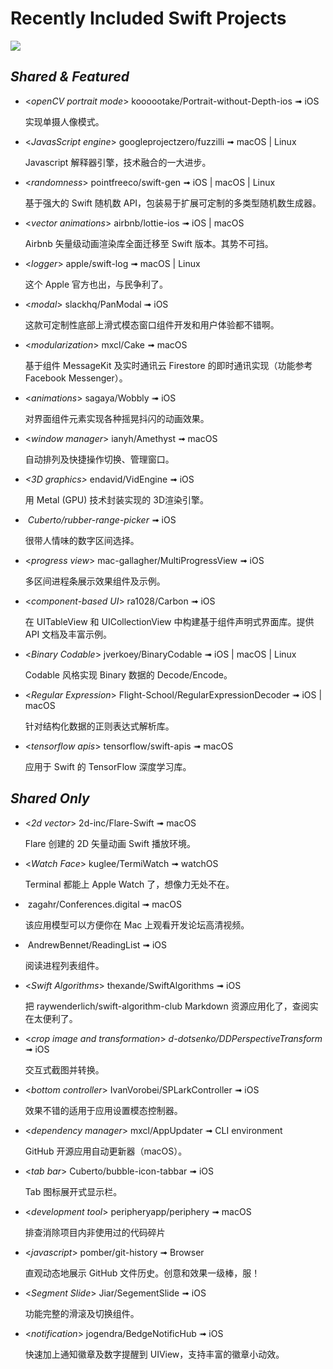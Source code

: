 # Recently Included Swift Projects

![](RecentlyIncludedSwiftProjects.png)

## *Shared & Featured*

- <*openCV portrait mode*> koooootake/Portrait-without-Depth-ios ➟ iOS 

	实现单摄人像模式。

- <*JavasScript engine*> googleprojectzero/fuzzilli ➟ macOS | Linux 

	Javascript 解释器引擎，技术融合的一大进步。

- <*randomness*> pointfreeco/swift-gen ➟ iOS  | macOS | Linux

	基于强大的 Swift 随机数 API，包装易于扩展可定制的多类型随机数生成器。

- <*vector animations*> airbnb/lottie-ios ➟ iOS | macOS 

	Airbnb 矢量级动画渲染库全面迁移至 Swift 版本。其势不可挡。

- <*logger*> apple/swift-log ➟ macOS  | Linux

	这个 Apple 官方也出，与民争利了。

- <*modal*> slackhq/PanModal ➟ iOS 

	这款可定制性底部上滑式模态窗口组件开发和用户体验都不错啊。

- <*modularization*> mxcl/Cake ➟ macOS 

	基于组件 MessageKit 及实时通讯云 Firestore 的即时通讯实现（功能参考 Facebook Messenger）。

- <*animations*> sagaya/Wobbly ➟ iOS 

	对界面组件元素实现各种摇晃抖闪的动画效果。

- <*window manager*> ianyh/Amethyst ➟ macOS

	自动排列及快捷操作切换、管理窗口。

- *<3D graphics>* endavid/VidEngine ➟ iOS

	用 Metal (GPU) 技术封装实现的 3D渲染引擎。

- *<range picker> Cuberto/rubber-range-picker* ➟ iOS

	很带人情味的数字区间选择。

- <*progress view*> mac-gallagher/MultiProgressView ➟ iOS

	多区间进程条展示效果组件及示例。

- <*component-based UI*> ra1028/Carbon ➟ iOS

	在 UITableView 和 UICollectionView 中构建基于组件声明式界面库。提供 API 文档及丰富示例。

- <*Binary Codable*> jverkoey/BinaryCodable ➟ iOS | macOS | Linux

	Codable 风格实现 Binary 数据的 Decode/Encode。

- <*Regular Expression*> Flight-School/RegularExpressionDecoder ➟ iOS | macOS

	针对结构化数据的正则表达式解析库。

- <*tensorflow apis*> tensorflow/swift-apis ➟ macOS

	应用于 Swift 的 TensorFlow 深度学习库。

## *Shared Only*

- <*2d vector*> 2d-inc/Flare-Swift ➟ macOS 

	Flare 创建的 2D 矢量动画 Swift 播放环境。

- <*Watch Face*> kuglee/TermiWatch ➟ watchOS 

	Terminal 都能上 Apple Watch 了，想像力无处不在。

- *<conference video>* zagahr/Conferences.digital ➟ macOS

	该应用模型可以方便你在 Mac 上观看开发论坛高清视频。

- *<reading list>* AndrewBennet/ReadingList ➟ iOS

	阅读进程列表组件。

- <*Swift Algorithms*> thexande/SwiftAlgorithms ➟ iOS 

	把 raywenderlich/swift-algorithm-club Markdown 资源应用化了，查阅实在太便利了。

- <*crop image and transformation*> *d-dotsenko/DDPerspectiveTransform* ➟ iOS 

	交互式截图并转换。

- <*bottom controller*> IvanVorobei/SPLarkController ➟ iOS 

	效果不错的适用于应用设置模态控制器。

- <*dependency manager*> mxcl/AppUpdater ➟ CLI environment

	GitHub 开源应用自动更新器（macOS）。

- <*tab bar*> Cuberto/bubble-icon-tabbar ➟ iOS

	Tab 图标展开式显示栏。

- <*development tool*> peripheryapp/periphery ➟ macOS

	排查消除项目内非使用过的代码碎片

- <*javascript*> pomber/git-history ➟ Browser

	直观动态地展示 GitHub 文件历史。创意和效果一级棒，服！

- <*Segment Slide*> Jiar/SegementSlide ➟ iOS

	功能完整的滑滚及切换组件。

- <*notification*> jogendra/BedgeNotificHub ➟ iOS

	快速加上通知徽章及数字提醒到 UIView，支持丰富的徽章小动效。

